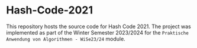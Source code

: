 # Hash-Code-2021
This repository hosts the source code for Hash Code 2021. The project was implemented as part of the Winter Semester 2023/2024 for the `Praktische Anwendung von Algorithmen - WiSe23/24` module.
